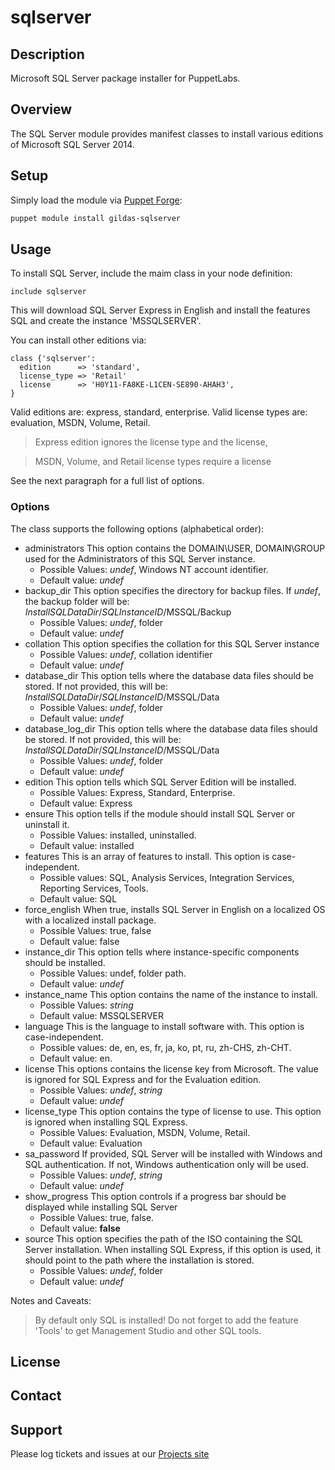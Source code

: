 sqlserver
=========

Description
-----------

Microsoft SQL Server package installer for PuppetLabs.

Overview
--------

The SQL Server module provides manifest classes to install various editions of Microsoft SQL Server 2014.

Setup
-----

Simply load the module via [Puppet Forge](https://forge.puppetlabs/gildas/sqlserver):

```sh
puppet module install gildas-sqlserver
```

Usage
-----

To install SQL Server, include the maim class in your node definition:

```Puppet
include sqlserver
```

This will download SQL Server Express in English and install the features SQL and create the instance 'MSSQLSERVER'.

You can install other editions via:

```Puppet
class {'sqlserver':
  edition      => 'standard',
  license_type => 'Retail'
  license      => 'H0Y11-FA8KE-L1CEN-SE890-AHAH3',
}
```

Valid editions are: express, standard, enterprise.
Valid license types are: evaluation, MSDN, Volume, Retail.

> Express edition ignores the license type and the license,

> MSDN, Volume, and Retail license types require a license

See the next paragraph for a full list of options.

### Options
The class supports the following options (alphabetical order):

- administrators
  This option contains the DOMAIN\USER, DOMAIN\GROUP used for the Administrators of this SQL Server instance.
  + Possible Values: *undef*, Windows NT account identifier.
  + Default value: *undef*
- backup_dir
  This option specifies the directory for backup files.
  If *undef*, the backup folder will be: *InstallSQLDataDir*/*SQLInstanceID*/MSSQL/Backup
  + Possible Values: *undef*, folder
  + Default value: *undef*
- collation
  This option specifies the collation for this SQL Server instance
  + Possible Values: *undef*, collation identifier
  + Default value: *undef*
- database_dir
  This option tells where the database data files should be stored.
  If not provided, this will be: *InstallSQLDataDir*/*SQLInstanceID*/MSSQL/Data
  + Possible Values: *undef*, folder
  + Default value: *undef*
- database_log_dir
  This option tells where the database data files should be stored.
  If not provided, this will be: *InstallSQLDataDir*/*SQLInstanceID*/MSSQL/Data
  + Possible Values: *undef*, folder
  + Default value: *undef*
- edition
  This option tells which SQL Server Edition will be installed.
  + Possible Values: Express, Standard, Enterprise.
  + Default value: Express
- ensure
  This option tells if the module should install SQL Server or uninstall it.
  + Possible Values: installed, uninstalled.
  + Default value: installed
- features
  This is an array of features to install. This option is case-independent.
  + Possible values: SQL, Analysis Services, Integration Services, Reporting Services, Tools.
  + Default value: SQL
- force_english
  When true, installs SQL Server in English on a localized OS with a localized install package.
  + Possible Values: true, false
  + Default value: false
- instance_dir
  This option tells where instance-specific components should be installed.
  + Possible Values: undef, folder path.
  + Default value: *undef*
- instance_name
  This option contains the name of the instance to install.
  + Possible Values: *string*
  + Default value: MSSQLSERVER
- language
  This is the language to install software with. This option is case-independent.
  + Possible values: de, en, es, fr, ja, ko, pt, ru, zh-CHS, zh-CHT.
  + Default value: en.
- license
  This options contains the license key from Microsoft.
  The value is ignored for SQL Express and for the Evaluation edition.
  + Possible Values: *undef*, *string*
  + Default value: *undef*
- license_type
  This option contains the type of license to use. This option is ignored when installing SQL Express.
  + Possible Values: Evaluation, MSDN, Volume, Retail.
  + Default value: Evaluation
- sa_password
  If provided, SQL Server will be installed with Windows and SQL authentication. If not, Windows authentication only will be used.
  + Possible Values: *undef*, *string*
  + Default value: *undef*
- show_progress
  This option controls if a progress bar should be displayed while installing SQL Server
  + Possible Values: true, false.
  + Default value: **false**
- source
  This option specifies the path of the ISO containing the SQL Server installation.
  When installing SQL Express, if this option is used, it should point to the path where the installation is stored.
  + Possible Values: *undef*, folder
  + Default value: *undef*

Notes and Caveats:
> By default only SQL is installed! Do not forget to add the feature 'Tools' to get Management Studio and other SQL tools.

License
-------


Contact
-------


Support
-------

Please log tickets and issues at our [Projects site](http://projects.example.com)
